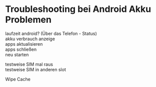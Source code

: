 # Troubleshooting bei Android Akku Problemen  

laufzeit android? (Über das Telefon - Status)  
akku verbrauch anzeige  
apps aktualisieren  
apps schließen  
neu starten  

testweise SIM mal raus  
testweise SIM in anderen slot  

Wipe Cache  
